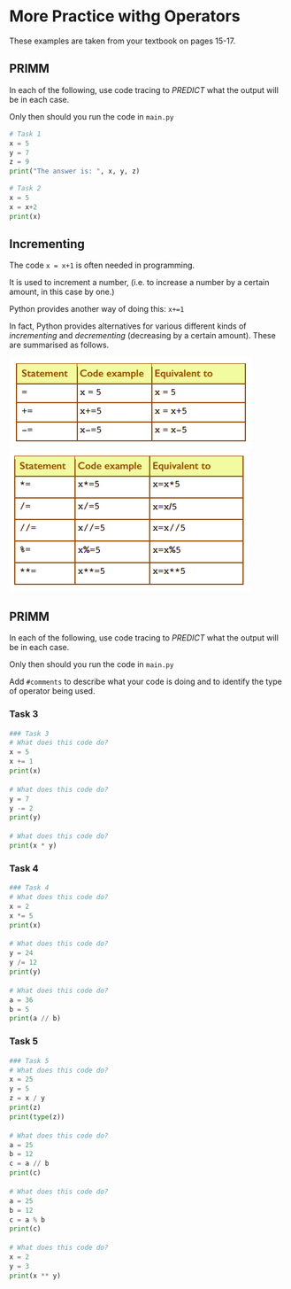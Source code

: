 # More Practice withg Operators

These examples are taken from your textbook on pages 15-17.

## PRIMM
In each of the following, use code tracing to *PREDICT* what the output will be in each case. 

Only then should you run the code in ``main.py``

````python
# Task 1
x = 5
y = 7
z = 9
print("The answer is: ", x, y, z)
````

````python
# Task 2
x = 5
x = x+2
print(x)
````
## Incrementing
The code ``x = x+1`` is often needed in programming. 

It is used to increment a number, (i.e. to increase a number by a certain amount, in this case by one.) 

Python provides another way of doing this: 
``x+=1``

In fact, Python provides alternatives for various different 
kinds of *incrementing* and *decrementing* (decreasing by a 
certain amount). These are summarised as follows.

![image](image_13.png)
![image](image_14.png)


## PRIMM
In each of the following, use code tracing to *PREDICT* what the output will be in each case. 

Only then should you run the code in ``main.py``

Add ``#comments`` to describe what your code is doing and to identify the type of operator being used.

### Task 3
````python
### Task 3
# What does this code do?
x = 5
x += 1
print(x) 

# What does this code do?
y = 7
y -= 2
print(y)

# What does this code do?
print(x * y) 
````
### Task 4
````python
### Task 4
# What does this code do?
x = 2
x *= 5
print(x) 

# What does this code do?
y = 24
y /= 12
print(y)

# What does this code do?
a = 36
b = 5
print(a // b) 
````
### Task 5

````python
### Task 5
# What does this code do?
x = 25
y = 5
z = x / y
print(z) 
print(type(z))

# What does this code do?
a = 25
b = 12
c = a // b
print(c)

# What does this code do?
a = 25
b = 12
c = a % b
print(c)

# What does this code do?
x = 2
y = 3
print(x ** y) 
````



  
